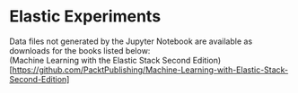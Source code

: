 # Elastic Experiments
Data files not generated by the Jupyter Notebook are available as downloads for the books listed below:  
(Machine Learning with the Elastic Stack Second Edition)[https://github.com/PacktPublishing/Machine-Learning-with-Elastic-Stack-Second-Edition]

